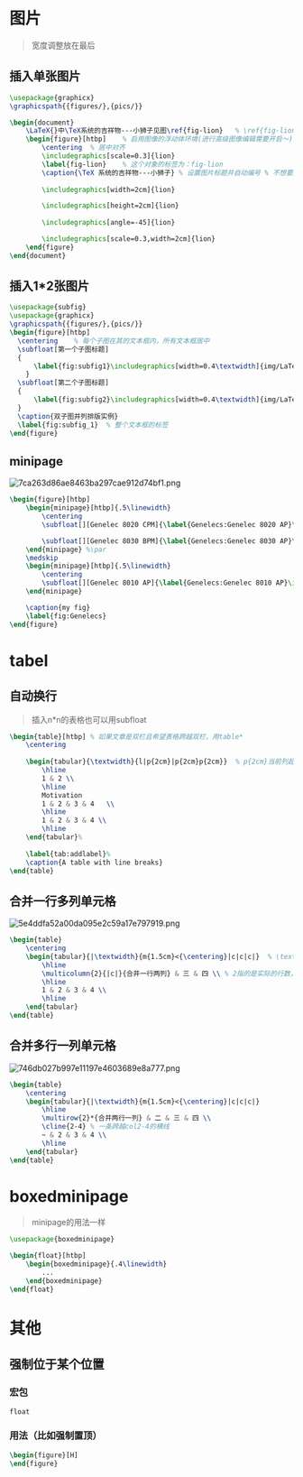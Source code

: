 # 图片
> 宽度调整放在最后
## 插入单张图片
```tex
\usepackage{graphicx}
\graphicspath{{figures/},{pics/}}

\begin{document}
	\LaTeX{}中\TeX系统的吉祥物---小狮子见图\ref{fig-lion}	% \ref{fig-lion} = 引用fig-lion对应的对象的编号值
	\begin{figure}[htbp]	% 启用图像的浮动体环境(进行高级图像编辑需要开启～),浮动格式为htbp(一般情况下浮动格式就这么设置)
		\centering	% 居中对齐
		\includegraphics[scale=0.3]{lion}
		\label{fig-lion}	% 这个对象的标签为：fig-lion
		\caption{\TeX 系统的吉祥物---小狮子}	% 设置图片标题并自动编号 % 不想要序号用\caption*{}(适用于表格)
		
		\includegraphics[width=2cm]{lion}

		\includegraphics[height=2cm]{lion}
	
		\includegraphics[angle=-45]{lion}

		\includegraphics[scale=0.3,width=2cm]{lion}
	\end{figure}
\end{document}
```
## 插入1\*2张图片
```tex
\usepackage{subfig}
\usepackage{graphicx}
\graphicspath{{figures/},{pics/}}
\begin{figure}[htbp]
  \centering	% 每个子图在其的文本框内，所有文本框居中
  \subfloat[第一个子图标题]
  {
      \label{fig:subfig1}\includegraphics[width=0.4\textwidth]{img/LaTeXlion.jpg}
	}
  \subfloat[第二个子图标题]
  {
      \label{fig:subfig2}\includegraphics[width=0.4\textwidth]{img/LaTeXlion.jpg}
  }
  \caption{双子图并列排版实例}    
  \label{fig:subfig_1}	% 整个文本框的标签
\end{figure}
```
## minipage
![7ca263d86ae8463ba297cae912d74bf1.png](../../../_resources/7ca263d86ae8463ba297cae912d74bf1.png)
```tex
\begin{figure}[htbp]
	\begin{minipage}[htbp]{.5\linewidth}
		\centering
		\subfloat[][Genelec 8020 CPM]{\label{Genelecs:Genelec 8020 AP}\includegraphics[width=.69\linewidth]{example-image-b}}

		\subfloat[][Genelec 8030 BPM]{\label{Genelecs:Genelec 8030 AP}\includegraphics[width=5cm]{example-image-c}}
	\end{minipage} %\par
	\medskip
	\begin{minipage}[htbp]{.5\linewidth}
		\centering
		\subfloat[][Genelec 8010 AP]{\label{Genelecs:Genelec 8010 AP}\includegraphics[height=8cm,width=1\linewidth]{example-image-a}}
	\end{minipage}

	\caption{my fig}
	\label{fig:Genelecs}
\end{figure}
```
# tabel
## 自动换行
> 插入n*n的表格也可以用subfloat
```tex
\begin{table}[htbp]	% 如果文章是双栏且希望表格跨越双栏，用table*
	\centering
	
	\begin{tabular}{\textwidth}{l|p{2cm}|p{2cm}p{2cm}}	% p{2cm}当前列超过2cm自动换行
		\hline
		1 & 2 \\
		\hline
		Motivation 
		1 & 2 & 3 & 4	\\
		\hline
		1 & 2 & 3 & 4 \\
		\hline
	\end{tabular}%
	
	\label{tab:addlabel}%
	\caption{A table with line breaks}
\end{table}
```
## 合并一行多列单元格
![5e4ddfa52a00da095e2c59a17e797919.png](../../../_resources/5e4ddfa52a00da095e2c59a17e797919.png)
```tex
\begin{table}
	\centering
	\begin{tabular}{|\textwidth}{m{1.5cm}<{\centering}|c|c|c|}	% \textwidth}{m{1.5cm}<{\centering} 水平垂直居中， m{1.5cm}是当前列宽度
		\hline
		\multicolumn{2}{|c|}{合并一行两列} & 三 & 四 \\	% 2指的是实际的行数，不是表格的行数
		\hline
		1 & 2 & 3 & 4 \\
		\hline
	\end{tabular}
\end{table}
```
## 合并多行一列单元格
![746db027b997e11197e4603689e8a777.png](../../../_resources/746db027b997e11197e4603689e8a777.png)
```tex
\begin{table}
	\centering
	\begin{tabular}{|\textwidth}{m{1.5cm}<{\centering}|c|c|c|}
		\hline
		\multirow{2}*{合并两行一列} & 二 & 三 & 四 \\
		\cline{2-4}	% 一条跨越col2-4的横线
		~ & 2 & 3 & 4 \\
		\hline
	\end{tabular}
\end{table}
```
# boxedminipage
> minipage的用法一样
```tex
\usepackage{boxedminipage}

\begin{float}[htbp]
	\begin{boxedminipage}{.4\linewidth}
		...
	\end{boxedminipage}
\end{float}
```

# 其他
## 强制位于某个位置
### 宏包
	float
### 用法（比如强制置顶）
```tex
\begin{figure}[H]
\end{figure}
```